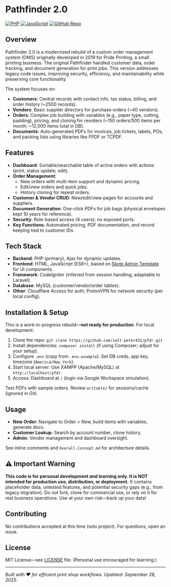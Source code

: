 # Pathfinder 2.0

[![PHP](https://img.shields.io/badge/PHP-7.4%2B-blue)](https://www.php.net/)
[![JavaScript](https://img.shields.io/badge/JavaScript-ES6%2B-yellow)](https://developer.mozilla.org/en-US/docs/Web/JavaScript)
[![GitHub Repo](https://img.shields.io/badge/GitHub-Repo-green?logo=github)](https://github.com/salt-peter431/pfdr)

## Overview

Pathfinder 2.0 is a modernized rebuild of a custom order management system (OMS) originally developed in 2019 for Pride Printing, a small printing business. The original Pathfinder handled customer data, order tracking, and document generation for print jobs. This version addresses legacy code issues, improving security, efficiency, and maintainability while preserving core functionality.

The system focuses on:
- **Customers**: Central records with contact info, tax status, billing, and order history (~2500 records).
- **Vendors**: Basic supplier directory for purchase orders (~40 vendors).
- **Orders**: Complex job building with variables (e.g., paper type, cutting, padding), pricing, and cloning for reorders (~150 orders/500 items per month; ~12,000 items total in DB).
- **Documents**: Auto-generated PDFs for invoices, job tickets, labels, POs, and packing lists using libraries like FPDF or TCPDF.

## Features

- **Dashboard**: Sortable/searchable table of active orders with actions (print, status update, edit).
- **Order Management**:
  - New orders with multi-item support and dynamic pricing.
  - Edit/view orders and quick jobs.
  - History cloning for repeat orders.
- **Customer & Vendor CRUD**: New/edit/view pages for accounts and suppliers.
- **Document Generation**: One-click PDFs for job bags (physical envelopes kept 10 years for reference).
- **Security**: Role-based access (4 users); no exposed ports.
- **Key Functions**: Automated pricing, PDF documentation, and record keeping tied to customer IDs.

## Tech Stack

- **Backend**: PHP (primary), Ajax for dynamic updates.
- **Frontend**: HTML, JavaScript (ES6+), based on [Skote Admin Template](https://themesbrand.com/skote-multi/docs/ultimate/index.html) for UI components.
- **Framework**: CodeIgniter (inferred from session handling; adaptable to Laravel).
- **Database**: MySQL (customer/vendor/order tables).
- **Other**: Cloudflare Access for auth; ProtonVPN for network security (per local config).

## Installation & Setup

This is a work-in-progress rebuild—**not ready for production**. For local development:

1. Clone the repo: `git clone https://github.com/salt-peter431/pfdr.git`
2. Install dependencies: `composer install` (if using Composer; adjust for your setup).
3. Configure `.env` (copy from `.env.example`): Set DB creds, app key, timezone (`America/New_York`).
4. Start local server: Use XAMPP (Apache/MySQL) at `http://localhost/pfdr`.
5. Access: Dashboard at `/` (login via Google Workspace simulation).

Test PDFs with sample orders. Review `writable/` for sessions/cache (ignored in Git).

## Usage

- **New Order**: Navigate to Order > New, build items with variables, generate docs.
- **Customer Lookup**: Search by account number, clone history.
- **Admin**: Vendor management and dashboard oversight.

See inline comments and `Overall-Concept.md` for architecture details.

## ⚠️ Important Warning

**This code is for personal development and learning only. It is NOT intended for production use, distribution, or deployment.** It contains placeholder data, untested features, and potential security gaps (e.g., from legacy migration). Do not fork, clone for commercial use, or rely on it for real business operations. Use at your own risk—back up your data!

## Contributing

No contributions accepted at this time (solo project). For questions, open an issue.

## License

MIT License—see [LICENSE](LICENSE) file. (Personal use encouraged for learning.)


---

*Built with ❤️ for efficient print shop workflows. Updated: September 28, 2025.*